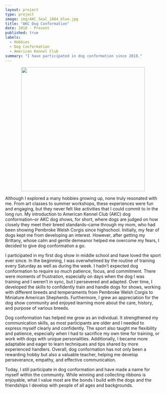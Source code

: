 ```yaml
---
layout: project
type: project
image: img/AKC_Seal_1884_blue.jpg
title: "AKC Dog Conformation"
date: 2018 - Present
published: true
labels:
  - Hobbies
  - Dog Conformation
  - American Kennel Club
summary: "I have participated in dog conformation since 2018."
---
```


<p align="center">
  <img width="400px" class="img-fluid" src="../img/show1.JPEG">
</p>

Although I explored a many hobbies growing up, none truly resonated with me. From art classes to summer workshops, these experiences were fun and engaging, but they never felt like activities that I could commit to in the long run. My introduction to American Kennel Club (AKC) dog conformation–or AKC dog shows, for short, where dogs are judged on how closely they meet their breed standards–came through my mom, who had been showing Pembroke Welsh Corgis since highschool. Initially, my fear of dogs kept me from developing an interest. However, after getting my Brittany, whose calm and gentle demeanor helped me overcome my fears, I decided to give dog conformation a go.

I participated in my first dog show in middle school and have loved the sport ever since. In the beginning, I was overwhelmed by the routine of training every Saturday as well as during the week. I hadn’t expected dog conformation to require so much patience, focus, and commitment. There were moments of frustration, especially on days when the dog I was training and I weren’t in sync, but I persevered and adapted. Over time, I developed the skills to confidently train and handle dogs for shows, working with different breeds and temperaments from Pembroke Welsh Corgis to Miniature American Shepherds. Furthermore, I grew an appreciation for the dog show community and enjoyed learning more about the care, history, and purpose of various breeds.

Dog conformation has helped me grow as an individual. It strengthened my communication skills, as most participants are older and I needed to express myself clearly and confidently. The sport also taught me flexibility and patience, especially when I had to sacrifice my own time for training, or work with dogs with unique personalities. Additionally, I became more adaptable and eager to learn techniques and tips shared by more experienced handlers. Overall, dog conformation has not only been a rewarding hobby but also a valuable teacher, helping me develop perseverance, empathy, and effective communication.

Today, I still participate in dog conformation and have made a name for myself within the community. While winning and collecting ribbons is enjoyable, what I value most are the bonds I build with the dogs and the friendships I develop with people of all ages and backgrounds.
